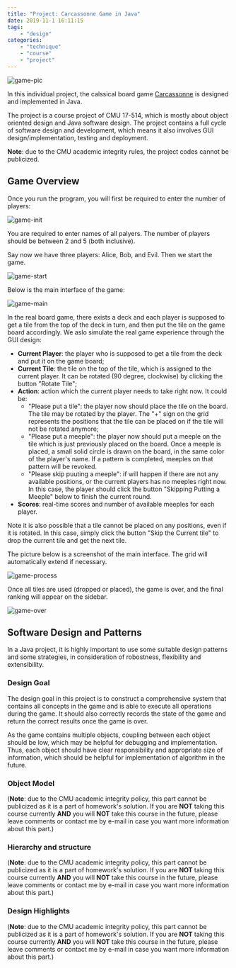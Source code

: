 ```yaml
---
title: "Project: Carcassonne Game in Java"
date: 2019-11-1 16:11:15
tags:
    - "design"
categories:
    - "technique" 
    - "course"
    - "project"
---
```


![game-pic](0.jpg)

In this individual project, the calssical board game [Carcassonne](https://en.wikipedia.org/wiki/Carcassonne_(board_game)) is designed and implemented in Java.

The project is a course project of CMU 17-514, which is mostly about object oriented design and Java software design. The project contains a full cycle of software design and development, which means it also involves GUI design/implementation, testing and deployment.

**Note**: due to the CMU academic integrity rules, the project codes cannot be publicized.

## Game Overview
Once you run the program, you will first be required to enter the number of players:

![game-init](1.png)

You are required to enter names of all palyers. The number of players should be between 2 and 5 (both inclusive).

Say now we have three players: Alice, Bob, and Evil. Then we start the game.

![game-start](2.png)

Below is the main interface of the game:

![game-main](3.png)

In the real board game, there exists a deck and each player is supposed to get a tile from the top of the deck in turn, and then put the tile on the game board accordingly. We aslo simulate the real game experience through the GUI design:

- **Current Player**: the player who is supposed to get a tile from the deck and put it on the game board;
- **Current Tile**: the tile on the top of the tile, which is assigned to the current player. It can be rotated (90 degree, clockwise) by clicking the button "Rotate Tile";
- **Action**: action which the current player needs to take right now. It could be:
    - "Please put a tile": the player now should place the tile on the board. The tile may be rotated by the player. The "+" sign on the grid represents the positions that the tile can be placed on if the tile will not be rotated anymore;
    - "Please put a meeple": the player now should put a meeple on the tile which is just previously placed on the board. Once a meeple is placed, a small solid circle is drawn on the board, in the same color of the player's name. If a pattern is completed, meeples on that pattern will be revoked.
    - "Please skip puuting a meeple": if will happen if there are not any available positions, or the current players has no meeples right now. In this case, the player should click the button "Skipping Putting a Meeple" below to finish the current round.
- **Scores**: real-time scores and number of available meeples for each player.

Note it is also possible that a tile cannot be placed on any positions, even if it is rotated. In this case, simply click the button "Skip the Current tile" to drop the current tile and get the next tile.

The picture below is a screenshot of the main interface. The grid will automatically extend if necessary.

![game-process](4.png)

Once all tiles are used (dropped or placed), the game is over, and the final ranking will appear on the sidebar.

![game-over](5.png)

## Software Design and Patterns

In a Java project, it is highly important to use some suitable design patterns and some strategies, in consideration of robostness, flexibility and extensibility.

### Design Goal

The design goal in this project is to construct a comprehensive system that contains all concepts in the game and is able to execute all operations during the game. It should also correctly records the state of the game and return the correct results once the game is over.

As the game contains multiple objects, coupling between each object should be low, which may be helpful for debugging and implementation. Thus, each object should have clear responsibility and appropriate size of information, which should be helpful for implementation of algorithm in the future.

### Object Model

(**Note**: due to the CMU academic integrity policy, this part cannot be publicized as it is a part of homework's solution. If you are **NOT** taking this course currently **AND** you will **NOT** take this course in the future, please leave comments or contact me by e-mail in case you want more information about this part.)

### Hierarchy and structure

(**Note**: due to the CMU academic integrity policy, this part cannot be publicized as it is a part of homework's solution. If you are **NOT** taking this course currently **AND** you will **NOT** take this course in the future, please leave comments or contact me by e-mail in case you want more information about this part.)

### Design Highlights

(**Note**: due to the CMU academic integrity policy, this part cannot be publicized as it is a part of homework's solution. If you are **NOT** taking this course currently **AND** you will **NOT** take this course in the future, please leave comments or contact me by e-mail in case you want more information about this part.)